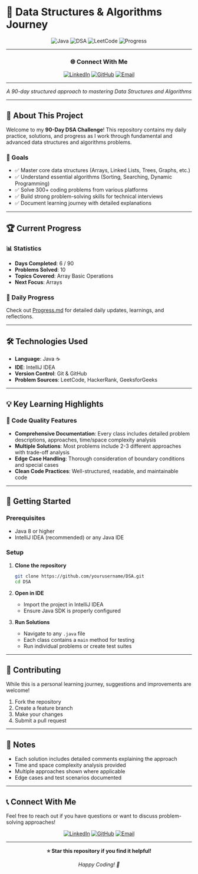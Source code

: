 # 🚀 Data Structures & Algorithms Journey

<div align="center">

![Java](https://img.shields.io/badge/Java-ED8B00?style=for-the-badge&logo=java&logoColor=white)
![DSA](https://img.shields.io/badge/DSA-Practice-brightgreen?style=for-the-badge)
![LeetCode](https://img.shields.io/badge/LeetCode-FFA116?style=for-the-badge&logo=leetcode&logoColor=black)
![Progress](https://img.shields.io/badge/Progress-6%2F90%20Days-blue?style=for-the-badge)

---

### 🌐 Connect With Me

[![LinkedIn](https://img.shields.io/badge/LinkedIn-0077B5?style=for-the-badge&logo=linkedin&logoColor=white)](https://www.linkedin.com/in/ansh-patoliya)
[![GitHub](https://img.shields.io/badge/GitHub-100000?style=for-the-badge&logo=github&logoColor=white)](https://github.com/Ansh-Patoliya)
[![Email](https://img.shields.io/badge/Email-D14836?style=for-the-badge&logo=gmail&logoColor=white)](mailto:anshpatoliya1408@gmail.com)

---

*A 90-day structured approach to mastering Data Structures and Algorithms*

</div>

---

## 📖 About This Project

Welcome to my **90-Day DSA Challenge**! This repository contains my daily practice, solutions, and progress as I work through fundamental and advanced data structures and algorithms problems.

### 🎯 Goals
- ✅ Master core data structures (Arrays, Linked Lists, Trees, Graphs, etc.)
- ✅ Understand essential algorithms (Sorting, Searching, Dynamic Programming)
- ✅ Solve 300+ coding problems from various platforms
- ✅ Build strong problem-solving skills for technical interviews
- ✅ Document learning journey with detailed explanations

---


## 🏆 Current Progress

### 📊 Statistics
- **Days Completed**: 6 / 90
- **Problems Solved**: 10 
- **Topics Covered**: Array Basic Operations
- **Next Focus**: Arrays 

### 📅 Daily Progress
Check out [Progress.md](Progress.md) for detailed daily updates, learnings, and reflections.

---

## 🛠️ Technologies Used

- **Language**: Java ☕
- **IDE**: IntelliJ IDEA
- **Version Control**: Git & GitHub
- **Problem Sources**: LeetCode, HackerRank, GeeksforGeeks

---

## 💡 Key Learning Highlights

### 🎨 Code Quality Features
- **Comprehensive Documentation**: Every class includes detailed problem descriptions, approaches, time/space complexity analysis
- **Multiple Solutions**: Most problems include 2-3 different approaches with trade-off analysis
- **Edge Case Handling**: Thorough consideration of boundary conditions and special cases
- **Clean Code Practices**: Well-structured, readable, and maintainable code

[//]: # (### 🧠 Problem-Solving Patterns)

[//]: # (- Two Pointers Technique)

[//]: # (- Sliding Window Approach)

[//]: # (- Hash Map Optimization)

[//]: # (- In-place Array Manipulation)

[//]: # (- Bit Manipulation Tricks)

---

## 🚀 Getting Started

### Prerequisites
- Java 8 or higher
- IntelliJ IDEA (recommended) or any Java IDE

### Setup
1. **Clone the repository**
   ```bash
   git clone https://github.com/yourusername/DSA.git
   cd DSA
   ```

2. **Open in IDE**
   - Import the project in IntelliJ IDEA
   - Ensure Java SDK is properly configured

3. **Run Solutions**
   - Navigate to any `.java` file
   - Each class contains a `main` method for testing
   - Run individual problems or create test suites

---

## 🤝 Contributing

While this is a personal learning journey, suggestions and improvements are welcome!

1. Fork the repository
2. Create a feature branch
3. Make your changes
4. Submit a pull request

---

## 📝 Notes

- Each solution includes detailed comments explaining the approach
- Time and space complexity analysis provided
- Multiple approaches shown where applicable
- Edge cases and test scenarios documented

---

## 📞 Connect With Me

Feel free to reach out if you have questions or want to discuss problem-solving approaches!

<div align="center">

[![LinkedIn](https://img.shields.io/badge/LinkedIn-Ansh_Patoliya-0077B5?style=for-the-badge&logo=linkedin&logoColor=white)](https://www.linkedin.com/in/ansh-patoliya)
[![GitHub](https://img.shields.io/badge/GitHub-Ansh--Patoliya-100000?style=for-the-badge&logo=github&logoColor=white)](https://github.com/Ansh-Patoliya)
[![Email](https://img.shields.io/badge/Email-anshpatoliya1408@gmail.com-D14836?style=for-the-badge&logo=gmail&logoColor=white)](mailto:anshpatoliya1408@gmail.com)

</div>

---

<div align="center">

**⭐ Star this repository if you find it helpful!**

*Happy Coding! 🎉*

</div>
